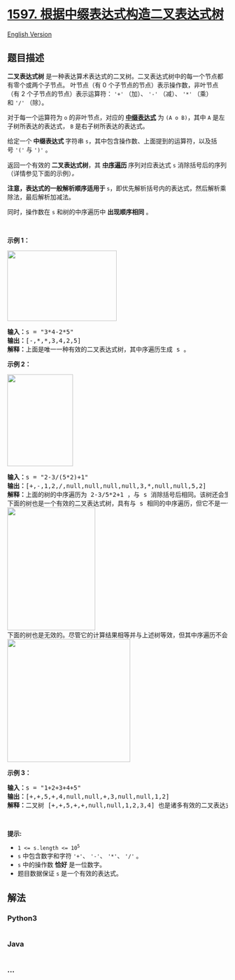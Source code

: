 # [1597. 根据中缀表达式构造二叉表达式树](https://leetcode.cn/problems/build-binary-expression-tree-from-infix-expression)

[English Version](/solution/1500-1599/1597.Build%20Binary%20Expression%20Tree%20From%20Infix%20Expression/README_EN.md)

## 题目描述

<!-- 这里写题目描述 -->

<p><strong>二叉表达式树</strong> 是一种表达算术表达式的二叉树。二叉表达式树中的每一个节点都有零个或两个子节点。 叶节点（有 0 个子节点的节点）表示操作数，非叶节点（有 2 个子节点的节点）表示运算符： <code>'+'</code> （加）、 <code>'-'</code> （减）、 <code>'*'</code> （乘）和 <code>'/'</code> （除）。</p>

<p>对于每一个运算符为 <code>o</code> 的非叶节点，对应的<strong> <a href="http://baike.baidu.com/item/中缀表达式/2725244?fr=aladdin" target="_blank">中缀表达式</a></strong> 为 <code>(A o B)</code>，其中 <code>A</code> 是左子树所表达的表达式， <code>B</code> 是右子树所表达的表达式。</p>

<p>给定一个<strong> 中缀表达式 </strong>字符串 <code>s</code>，其中包含操作数、上面提到的运算符，以及括号 <code>'('</code> 与 <code>')'</code> 。</p>

<p>返回一个有效的<strong> 二叉表达式树</strong>，其 <a href="http://baike.baidu.com/item/中序遍历/757281?fr=aladdin" target="_blank"><strong>中序遍历</strong></a><sup> </sup>序列对应表达式 <code>s</code> 消除括号后的序列（详情参见下面的示例）<em>。</em></p>

<p><strong>注意，表达式的一般解析顺序适用于 </strong><code>s</code>，即优先解析括号内的表达式，然后解析乘除法，最后解析加减法。</p>

<p>同时，操作数在 <code>s</code> 和树的中序遍历中 <strong>出现顺序相同</strong> 。</p>

<p> </p>

<p><strong>示例 1：</strong></p>
<img alt="" src="https://fastly.jsdelivr.net/gh/doocs/leetcode@main/solution/1500-1599/1597.Build%20Binary%20Expression%20Tree%20From%20Infix%20Expression/images/ex1-4.png" style="width: 250px; height: 161px;" />
<pre>
<strong>输入：</strong>s = "3*4-2*5"
<strong>输出：</strong>[-,*,*,3,4,2,5]
<strong>解释：</strong>上面是唯一一种有效的二叉表达式树，其中序遍历生成 s 。
</pre>

<p><strong>示例 2：</strong></p>
<img alt="" src="https://fastly.jsdelivr.net/gh/doocs/leetcode@main/solution/1500-1599/1597.Build%20Binary%20Expression%20Tree%20From%20Infix%20Expression/images/ex1-2.png" style="width: 150px; height: 210px;" />
<pre>
<strong>输入：</strong>s = "2-3/(5*2)+1"
<strong>输出：</strong>[+,-,1,2,/,null,null,null,null,3,*,null,null,5,2]
<strong>解释：</strong>上面的树的中序遍历为 2-3/5*2+1 ，与 s 消除括号后相同。该树还会生成正确的结果，其操作数的顺序与 s 中出现的顺序相同。
下面的树也是一个有效的二叉表达式树，具有与 s 相同的中序遍历，但它不是一个有效的答案，因为它的求值结果不同。
<img alt="" src="https://fastly.jsdelivr.net/gh/doocs/leetcode@main/solution/1500-1599/1597.Build%20Binary%20Expression%20Tree%20From%20Infix%20Expression/images/ex1-1.png" style="width: 201px; height: 281px;" />
下面的树也是无效的。尽管它的计算结果相等并与上述树等效，但其中序遍历不会产生 s ，并且其操作数与 s 中的顺序也不相同。
<img alt="" src="https://fastly.jsdelivr.net/gh/doocs/leetcode@main/solution/1500-1599/1597.Build%20Binary%20Expression%20Tree%20From%20Infix%20Expression/images/ex1-3.png" style="width: 281px; height: 281px;" />
</pre>

<p><strong>示例 3：</strong></p>

<pre>
<strong>输入：</strong>s = "1+2+3+4+5"
<strong>输出：</strong>[+,+,5,+,4,null,null,+,3,null,null,1,2]
<strong>解释：</strong>二叉树 [+,+,5,+,+,null,null,1,2,3,4] 也是诸多有效的二叉表达式树之一。</pre>

<p> </p>

<p><strong>提示:</strong></p>

<ul>
	<li><code>1 <= s.length <= 10<sup>5</sup></code></li>
	<li><code>s</code> 中包含数字和字符 <code>'+'</code>、 <code>'-'</code>、 <code>'*'</code>、 <code>'/'</code> 。</li>
	<li><code>s</code> 中的操作数 <strong>恰好</strong> 是一位数字。</li>
	<li>题目数据保证 <code>s</code> 是一个有效的表达式。</li>
</ul>

## 解法

<!-- 这里可写通用的实现逻辑 -->

<!-- tabs:start -->

### **Python3**

<!-- 这里可写当前语言的特殊实现逻辑 -->

```python

```

### **Java**

<!-- 这里可写当前语言的特殊实现逻辑 -->

```java

```

### **...**

```

```

<!-- tabs:end -->
